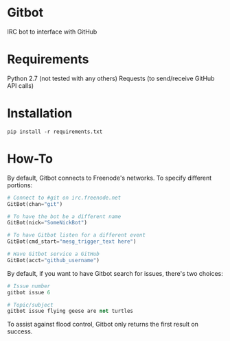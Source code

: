 Gitbot
======

IRC bot to interface with GitHub

Requirements
======
Python 2.7 (not tested with any others)
Requests (to send/receive GitHub API calls)

Installation
============

    pip install -r requirements.txt

How-To
======
By default, Gitbot connects to Freenode's networks.  To specify different portions:

```python
# Connect to #git on irc.freenode.net
GitBot(chan="git")

# To have the bot be a different name
GitBot(nick="SomeNickBot")

# To have Gitbot listen for a different event
GitBot(cmd_start="mesg_trigger_text here")

# Have Gitbot service a GitHub
GitBot(acct="github_username")
```

By default, if you want to have Gitbot search for issues, there's two choices:

```python
# Issue number
gitbot issue 6

# Topic/subject
gitbot issue flying geese are not turtles
```

To assist against flood control, Gitbot only returns the first result on success.
